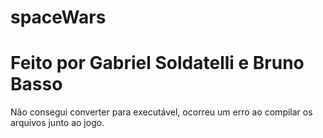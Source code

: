 # spaceWars
# Feito por Gabriel Soldatelli e Bruno Basso

Não consegui converter para executável, ocorreu um erro ao compilar os arquivos junto ao jogo.
